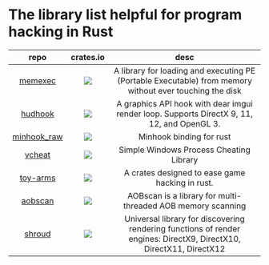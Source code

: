 The library list helpful for program hacking in Rust
===

|                         repo                         |                                        crates.io                                         |                                                        desc                                                        |
| :--------------------------------------------------: | :--------------------------------------------------------------------------------------: | :----------------------------------------------------------------------------------------------------------------: |
|  [memexec](https://github.com/eddieivan01/memexec)   |     [![](https://img.shields.io/crates/v/memexec)](https://crates.io/crates/memexec)     |      A library for loading and executing PE (Portable Executable) from memory without ever touching the disk       |
|     [hudhook](https://github.com/veeenu/hudhook)     |     [![](https://img.shields.io/crates/v/hudhook)](https://crates.io/crates/hudhook)     |             A graphics API hook with dear imgui render loop. Supports DirectX 9, 11, 12, and OpenGL 3.             |
| [minhook_raw](https://github.com/vSylva/minhook_raw) | [![](https://img.shields.io/crates/v/minhook_raw)](https://crates.io/crates/minhook_raw) |                                              Minhook binding for rust                                              |
|      [vcheat](https://github.com/vSylva/vcheat)      |      [![](https://img.shields.io/crates/v/vcheat)](https://crates.io/crates/vcheat)      |                                      Simple Windows Process Cheating Library                                       |
|  [toy-arms](https://github.com/s3pt3mb3r/toy-arms)   |    [![](https://img.shields.io/crates/v/toy-arms)](https://crates.io/crates/toy-arms)    |                                  A crates designed to ease game hacking in rust.                                   |
|    [aobscan](https://github.com/sonodima/aobscan)    |     [![](https://img.shields.io/crates/v/aobscan)](https://crates.io/crates/aobscan)     |                            AOBscan is a library for multi-threaded AOB memory scanning                             |
|     [shroud](https://github.com/ohchase/shroud)      |      [![](https://img.shields.io/crates/v/shroud)](https://crates.io/crates/shroud)      | Universal library for discovering rendering functions of render engines: DirectX9, DirectX10, DirectX11, DirectX12 |

